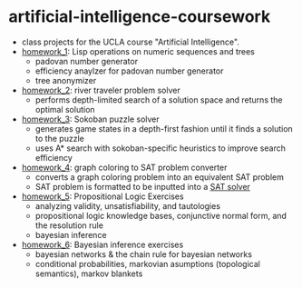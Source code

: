 # artificial-intelligence-coursework
- class projects for the UCLA course "Artificial Intelligence".
- [homework_1](https://github.com/jpicchi18/artificial-intelligence-coursework/tree/main/homework_1): Lisp operations on numeric sequences and trees
  - padovan number generator
  - efficiency anaylzer for padovan number generator
  - tree anonymizer
- [homework_2](https://github.com/jpicchi18/artificial-intelligence-coursework/tree/main/homework_2): river traveler problem solver
  - performs depth-limited search of a solution space and returns the optimal solution
- [homework_3](https://github.com/jpicchi18/artificial-intelligence-coursework/tree/main/homework_3): Sokoban puzzle solver
  - generates game states in a depth-first fashion until it finds a solution to the puzzle
  - uses A* search with sokoban-specific heuristics to improve search efficiency
- [homework_4](https://github.com/jpicchi18/artificial-intelligence-coursework/tree/main/homework_4): graph coloring to SAT problem converter
  - converts a graph coloring problem into an equivalent SAT problem
  - SAT problem is formatted to be inputted into a [SAT solver](http://reasoning.cs.ucla.edu/rsat/)
- [homework_5](https://github.com/jpicchi18/artificial-intelligence-coursework/tree/main/homework_5): Propositional Logic Exercises
  - analyzing validity, unsatisfiability, and tautologies
  - propositional logic knowledge bases, conjunctive normal form, and the resolution rule
  - bayesian inference
- [homework_6](https://github.com/jpicchi18/artificial-intelligence-coursework/tree/main/homework_6): Bayesian inference exercises
  - bayesian networks & the chain rule for bayesian networks
  - conditional probabilities, markovian asumptions (topological semantics), markov blankets
